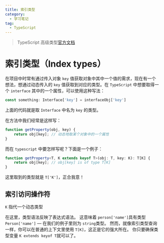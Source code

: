 ```yaml
---
title: 索引类型
category:
  - 学习笔记
tag:
  - TypeScript
---
```


> TypeScript 高级类型[官方文档](https://www.tslang.cn/docs/handbook/advanced-types.html)

# 索引类型（Index types）

在项目中时常有通过传入对象 `key` 值获取对象中其中一个值的需求，现在有一个想法，想通过动态传入的 `key` 值获取到对应的类型。在 `TypeScript` 中想要取得一个 `interface` 其中的一个属性，可以使用这种写法：

```typescript
const something: Interface['key'] = interfaceObj['key']
```

上面的代码就是取 `Interface` 中名为 `key` 的类型。

在方法中我们经常是这样写：

```javascript
function getProperty(obj, key) {
    return obj[key]; // 动态地取某个对象中的一个属性
}
```

而在 `typescript` 中要怎样写呢？下面是一个例子：

```typescript
function getProperty<T, K extends keyof T>(obj: T, key: K): T[K] {
    return obj[key]; // obj[key] is of type T[K]
}
```

这里取到的类型就是 `T['K']`，正合我意！

## 索引访问操作符

`K` 指代一个动态类型

在这里，类型语法反映了表达式语法。 这意味着 `person['name']`具有类型 `Person['name']` — 在我们的例子里则为 `string`类型。 然而，就像索引类型查询一样，你可以在普通的上下文里使用 `T[K]`，这正是它的强大所在。 你只要确保类型变量 `K extends keyof T`就可以了。